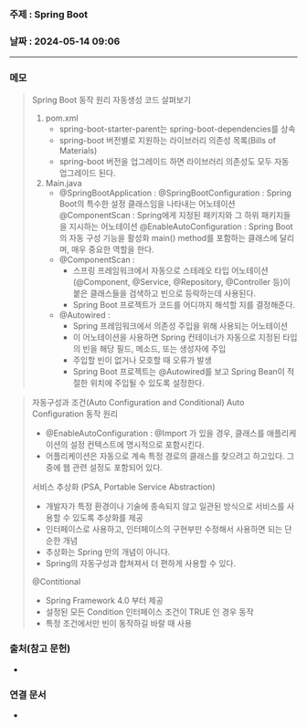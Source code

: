 ### 주제 : Spring Boot

### 날짜 : 2024-05-14 09:06
----
### 메모
> Spring Boot 동작 원리
> 자동생성 코드 살펴보기
> 	1. pom.xml
> 		- spring-boot-starter-parent는 spring-boot-dependencies를 상속
> 		- spring-boot 버전별로 지원하는 라이브러리 의존성 목록(Bills of Materials)
> 		- spring-boot 버전을 업그레이드 하면 라이브러리 의존성도 모두 자동 업그레이드 된다.
> 	2. Main.java
> 		- @SpringBootApplication :
> 			@SpringBootConfiguration : Spring Boot의 특수한 설정 클래스임을 나타내는 어노테이션
> 			@ComponentScan : Spring에게 지정된 패키지와 그 하위 패키지들을 지시하는 어노테이션
> 			@EnableAutoConfiguration : Spring Boot의 자동 구성 기능을 활성화
> 			main() method를 포함하는 클래스에 달리며, 매우 중요한 역할을 한다.
> 		- @ComponentScan :
> 			 - 스프링 프레임워크에서 자동으로 스테레오 타입 어노테이션(@Component, @Service, @Repository, @Controller 등)이 붙은 클래스들을 검색하고 빈으로 등락하는데 사용된다.
> 			 - Spring Boot 프로젝트가 코드를 어디까지 해석할 지를 결정해준다.
> 		- @Autowired :
> 			- Spring 프레임워크에서 의존성 주입을 위해 사용되는 어노테이션
> 			- 이 어노테이션을 사용하면 Spring 컨테이너가 자동으로 지정된 타입의 빈을 해당 필드, 메소드, 또는 생성자에 주입
> 			- 주입할 빈이 없거나 모호할 때 오류가 발생
> 			- Spring Boot 프로젝트는 @Autowired를 보고 Spring Bean이 적절한 위치에 주입될 수 있도록 설정한다.

> 자동구성과 조건(Auto Configuration and Conditional)
> Auto Configuration 동작 원리
> 	- @EnableAutoConfiguration : @Import 가 있을 경우, 클래스를 애플리케이션의 설정 컨텍스트에 명시적으로 포함시킨다.
> 	- 어플리케이션은 자동으로 계속 특정 경로의 클래스를 찾으려고 하고있다. 그중에 웹 관련 설정도 포함되어 있다.
> 
> 서비스 추상화 (PSA, Portable Service Abstraction)
> 	- 개발자가 특정 환경이나 기술에 종속되지 않고 일관된 방식으로 서비스를 사용할 수 있도록 추상화를 제공
> 	- 인터페이스로 사용하고, 인터페이스의 구현부만 수정해서 사용하면 되는 단순한 개념
> 	- 추상화는 Spring 만의 개념이 아니다.
> 	- Spring의 자동구성과 합쳐져서 더 편하게 사용할 수 있다.
> 
> @Contitional
> 	- Spring Framework 4.0 부터 제공
> 	- 설정된 모든 Condition 인터페이스 조건이 TRUE 인 경우 동작
> 	- 특정 조건에서만 빈이 동작하길 바랄 때 사용

> 
### 출처(참고 문헌)
-

### 연결 문서
-
